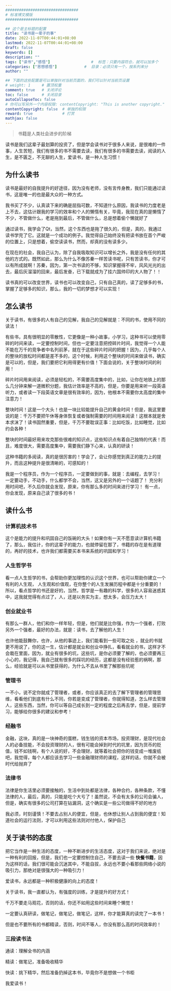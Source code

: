 ```yaml
---
################################
# 标准博文模版
################################

## 这个是主标题的配置
title: "读书是一辈子的事"
date: 2022-11-07T00:44:01+08:00
lastmod: 2022-11-07T00:44:01+08:00
draft: false
keywords: []
description: "" 
tags: ["读书","感悟"]                  #  标签：只要内容符合，就可以加多个
categories: ["思想感悟"]            #  目录：必须只有一个，按系列来分
author: ""

## 下面的这些配置是可以单独针对当前页面的，我们可以针对当前页设置
# weight: 1     # 置顶权重 
comment: true   # 关闭评论
toc: false      # 关闭目录
autoCollapseToc: false
# 你可以写另外一个内容权限: contentCopyright: "This is another copyright."
contentCopyright: false  # 单独的权限 
reward: true             # 打赏
mathjax: false
---
```

> 书籍是人类社会进步的阶梯

读书是我们这辈子最划算的投资了，但是学会读书对于很多人来说，是很难的一件事，人生苦短，我们有很多的书不需要去读，我们有很多的书需要去读，阅读的人生，是不匮乏，不无聊的人生，爱读书，是一种人生习惯！

## 为什么读书
读书是最好的自我提升的好途径，因为没有老师，没有言传身教，我们只能通过读书，这是唯一的也是最大众的一种方式。

我书买了不少，认真读下来的确是屈指可数，不知道什么原因，我读书的力度老是上不去，这估计跟我的学习的效率和个人的懒惰有关，毕竟，我现在真的是懒惰了不少，不管做什么，老是拖到最后，不管做什么，总是想着偷个懒就好了

通过读书，我学会了Qt，当然，这个东西也是拖了很久的，但是，真的，我通过读书学完了它。这就是一个成功的例子。我觉得自己始终没有把读书放在首个严峻的位置上，只是想着，偷空读读书，然而，却真的没有读多少。

在现在的社会，我自己认为，除了自我吸取知识可以增长之外，我是没有任何的其他的方式的。既然如此，那么为什么不像苏秦一样苦读书呢，只有苦读书，你才可以有所成就啊！苏秦，因为，第一次书读的不够，知识掌握得不牢，风风光光的出去，最后灰溜溜的回来，最后发奋，已下载就成为了挂六国帅印的大人物了！！

读书真的可以改变世界，读书也可以改变自己，只有自己真的，读了足够多的书，掌握了足够多的知识，那么，我的一切的梦想才可以实现！

## 怎么读书
关于读书，有很多的人有自己的见解，我自己的见解就是：不同的书，使用不同的读法！

有些书，具有很明显的零散性，它更像是一种小故事，小学习，这种书可以使用零碎的时间来读，一定要控制时间，但也一定要注意把控碎片时间，我觉得一个人能不能在万千的竞争者中名列前茅，就在于这些碎片时间的把握！因为，几乎每个人的整块的放松时间都是差不多的，这个时候，利用这个整块的时间来做读书，确实是可以的，但是，我们要把它利用得更有价值！下面会说的，关于整块时间的利用！

碎片时间用来阅读，必须是轻松的，不需要高度集中的，比如，让你在地铁上的那么几分钟来解一道微积分题，我估计效率是不高的，但是，你要是用来听一段英语听力，或者读一下段英语文章是很有效率的，因为，他根本不需要你太高度的集中注意力！

整块时间！这是一个大头！也是一块比较能提升自己的黄金时间！但是，我这里要说的是：千万不要把午休等身体恢复或者强制需要的时间用来阅读！这根本就是舍本求沫了！读书固然重要，但是，千万不要耽误正事：比如吃饭，比如睡觉，比如约会各种！

整块的时间最好用来攻克那些很难的知识点，这些知识点有着自己独特的代表！而且，难度很大，需要高度集中，需要我们静下心来，认真的研读！

这种书籍的多阅读，真的是很厉害的！学会了，会让你感觉到真正的能力上的提升，而且这种提升是很清晰的，可感知的！

我是一个程序员，作为一个程序员，一定要做到的事，就是：去编程，去学习！
一定要动手，不动手，什么都学不会，当然，这又是另外的一个话题了！
充分利用时间吧，不久后你就会发现，原来，你有那么多的时间来进行学习！
有一点，你会发现，原来自己读了很多的书！

## 读什么书
### 计算机技术书
这个是能力的提升和巩固自己的饭碗的大头！如果你有一天不愿意读计算机书籍了，那么，我估计，你的这辈子的能力，也就停留在那了，书籍的存在是有道理的，再好的技术，也许我们都需要买本书来系统的巩固和学习！

### 人生哲学书
看一点人生哲学的书，会帮助你更加理性的认识这个世界，也可以帮助你建立一个有利的人生观， 人生观和价值观，在你整个的人生发展历程中都是十分重要的！所以，看点哲学的书还是好的，当然，哲学是一有趣的科学，很多的人容易迷惑其中，这我就觉得有点过了，人，还是以务实为主，想太多，会压力太大！

### 创业就业书
有那么一群人，他们和你一样年轻，但是，他们就是比你强，作为一个强者，打败另外一个强者，最好的办法，就是：读书，去了解他的人生！

也许他能鼓舞你，也许，从他的事迹上，我们能看到一些可取之处 ，就业的书就更不用说了，你的这一生，估计都是就业和创业中挣扎，看看就业的书，这样才不会栽在里面，因为，就业有很多的坑，这些坑，是你必须要了解的，也必须要再三小心的，我记得，我自己就有很多的踩坑的经历，这都是没有经验惹的祸啊，那么，经验就是可以从书里获得的，为什么不去从书里了解那些坑呢

### 管理书
一不小，说不定你就成了管理者，或者，你应该真正的去了解下管理者的管理思维，看看他们到底有什么不同，你若是变成了管理者，你就得知道，怎么样去管理人，这些东西，当然，你可以等自己成长到一定的程度之后再去学，但是，提前学习，能够给你很多的建议和参考！

### 经融书
金融，这块，真的是一块神奇的蛋糕，钱生钱的资本市场，投资理财，是现代社会人的必备技能，不会投资理财的人，很有可能会掉到时代的坑里，因为货币的贬值，钱不如钱啊，有个人说的好，不会理财，就等着社会把你的钱变成一堆废纸吧，我觉得，每个人都应该去学习一些金融理财师的课程，这样的话，你就不会被时代给抛弃了

### 法律书
法律是你生活里必须要接触的，生活中到处都是法律，各种合约，各种条款，不懂法律的人，最后，真的，只能是吃个大亏了！虽然说，不会有太多的公司会骗人，但是，确实有很多的公司打算在钻漏洞，这个确实是一些公司做得不好的地方

我必须，时刻谨慎！不要去占别人的便宜，但是，也休想让别人占到我的便宜！知道社会的运行法则，才可以利用这些法则对付他人，保护自己

## 关于读书的态度
把它当作是一种生活的态度，一种不断进步的生活态度，这对于我们来说，绝对是一种有利的回报，但是，我们也一定要控制住自己，不要去读一些 **快餐书籍**，因为这样的话，我们很可能会沉迷其中，不能自拔，永远也不要小看那些网络小说的吸引力，那绝对是很强大的一种吸引力！

爱读书，永远都是一种积极健康的向上的态度！

关于读书，我一直都认为，有强度的训练，才是提升的好方式！

千万不要走马观花，否则的话，你还不如用这些时间来睡个懒觉！

一定要认真研读，做笔记，做笔记，做笔记，这样，你才能算真的读完了一本书！

但是也不要所有的书都精读，否则，时间不等人，你没有那么高的时间效率的！

### 三段读书法

通读：理解全书的内涵

精读：做笔记，准备吸收精华

快读：挑下精华，然后准备扔掉这本书，毕竟你不是想做一个书柜

我爱读书！


